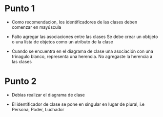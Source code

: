 # Punto 1

* Como recomendacion, los identificadores de las clases deben comenzar en mayúscula

* Falto agregar las asociaciones entre las clases Se debe crear un obbjeto o una lista de objetos como un atributo de la clase

* Cuando se encuentra en el diagrama de clase una asociación con una trinagulo blanco, representa una herencia. No agregaste la herencia a las clases

# Punto 2

* Debias realizar el diagrama de clase

* El identificador de clase se pone en singular en lugar de plural, i.e Persona, Poder, Luchador



